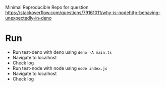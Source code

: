 Minimal Reproducible Repo for question https://stackoverflow.com/questions/79161011/why-is-nodehttp-behaving-unexpectedly-in-deno

# Run

- Run test-deno with deno using `deno -A main.ts`
- Navigate to localhost
- Check log
- Run test-node with node using `node index.js`
- Navigate to localhost
- Check log